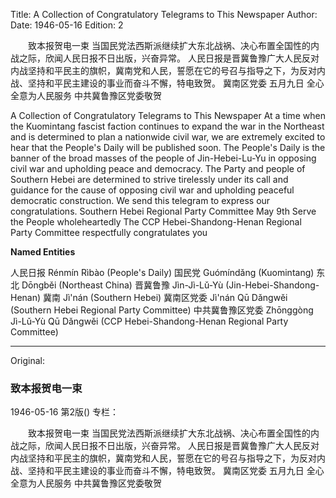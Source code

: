 Title: A Collection of Congratulatory Telegrams to This Newspaper
Author:
Date: 1946-05-16
Edition: 2

　　致本报贺电一束
    当国民党法西斯派继续扩大东北战祸、决心布置全国性的内战之际，欣闻人民日报不日出版，兴奋异常。
    人民日报是晋冀鲁豫广大人民反对内战坚持和平民主的旗帜，冀南党和人民，誓愿在它的号召与指导之下，为反对内战、坚持和平民主建设的事业而奋斗不懈，特电致贺。
                                          冀南区党委  五月九日
    全心全意为人民服务
                                          中共冀鲁豫区党委敬贺

A Collection of Congratulatory Telegrams to This Newspaper
    At a time when the Kuomintang fascist faction continues to expand the war in the Northeast and is determined to plan a nationwide civil war, we are extremely excited to hear that the People's Daily will be published soon.
    The People's Daily is the banner of the broad masses of the people of Jin-Hebei-Lu-Yu in opposing civil war and upholding peace and democracy. The Party and people of Southern Hebei are determined to strive tirelessly under its call and guidance for the cause of opposing civil war and upholding peaceful democratic construction. We send this telegram to express our congratulations.
                                          Southern Hebei Regional Party Committee May 9th
    Serve the People wholeheartedly
                                          The CCP Hebei-Shandong-Henan Regional Party Committee respectfully congratulates you

**Named Entities**

人民日报   Rénmín Rìbào (People's Daily)
国民党  Guómíndǎng (Kuomintang)
东北  Dōngběi (Northeast China)
晋冀鲁豫  Jìn-Jì-Lǔ-Yù (Jin-Hebei-Shandong-Henan)
冀南  Jì'nán (Southern Hebei)
冀南区党委  Jì'nán Qū Dǎngwěi (Southern Hebei Regional Party Committee)
中共冀鲁豫区党委  Zhōnggòng Jì-Lǔ-Yù Qū Dǎngwěi (CCP Hebei-Shandong-Henan Regional Party Committee)



<hr /> 

Original: 


### 致本报贺电一束

1946-05-16
第2版()
专栏：

　　致本报贺电一束
    当国民党法西斯派继续扩大东北战祸、决心布置全国性的内战之际，欣闻人民日报不日出版，兴奋异常。
    人民日报是晋冀鲁豫广大人民反对内战坚持和平民主的旗帜，冀南党和人民，誓愿在它的号召与指导之下，为反对内战、坚持和平民主建设的事业而奋斗不懈，特电致贺。
                                          冀南区党委  五月九日
    全心全意为人民服务
                                          中共冀鲁豫区党委敬贺
